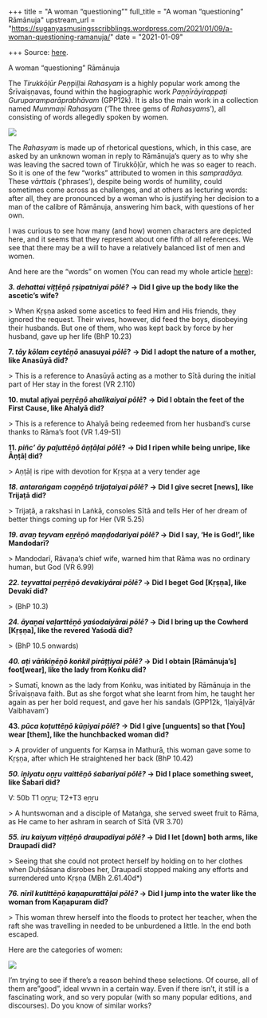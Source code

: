 +++
title = "A woman “questioning”"
full_title = "A woman “questioning” Rāmānuja"
upstream_url = "https://suganyasmusingsscribblings.wordpress.com/2021/01/09/a-woman-questioning-ramanuja/"
date = "2021-01-09"

+++
Source: [here](https://suganyasmusingsscribblings.wordpress.com/2021/01/09/a-woman-questioning-ramanuja/).

A woman “questioning” Rāmānuja

The *Tirukkōḷūr P*e*ṇ*pi*ḷḷ*ai *Rahasyam* is a highly popular work among the Śrīvaiṣṇavas, found within the hagiographic work *Paṉṉīrāyirappaṭi Guruparamparāprabhāvam* (GPP12k). It is also the main work in a collection named *Mummaṇi Rahasyam* (‘The three gems of *Rahasyam*s’), all consisting of words allegedly spoken by women.

![](https://suganyasmusingsscribblings.files.wordpress.com/2021/01/img_20210109_0859292.jpg?w=672)

The *Rahasyam* is made up of rhetorical questions, which, in this case, are asked by an unknown woman in reply to Rāmānuja’s query as to why she was leaving the sacred town of Tirukkōḷūr, which he was so eager to reach. So it is one of the few “works” attributed to women in this *sampradāya.* These *vārttai*s (‘phrases’), despite being words of humility, could sometimes come across as challenges, and at others as lecturing words: after all, they are pronounced by a woman who is justifying her decision to a man of the calibre of Rāmānuja, answering him back, with questions of her own.

I was curious to see how many (and how) women characters are depicted here, and it seems that they represent about one fifth of all references. We see that there may be a will to have a relatively balanced list of men and women.

And here are the “words” on women (You can read my whole article [here](https://www.academia.edu/44356539/The_Female_Voice_and_the_Crossing_of_the_Boundaries_of_Scholarship_A_Note_on_the_Rahasyam_of_the_Lady_from_Tirukkōḷūr_with_a_Complete_Annotated_Translation)):

***3. dehattai viṭṭēṉō ṛṣipatniyai pōlē?*** **→ Did I give up the body like the ascetic’s wife?**

\> When Kṛṣṇa asked some ascetics to feed Him and His friends, they ignored the request. Their wives, however, did feed the boys, disobeying their husbands. But one of them, who was kept back by force by her husband, gave up her life (BhP 10.23)

**7. *tāy* *kōlam ceytēṉō* anasuyai *pōlē*?** **→ Did I adopt the nature of a mother, like Anasūyā did?**

\> This is a reference to Anasūyā acting as a mother to Sītā during the initial part of Her stay in the forest (VR 2.110)

**10. mutal a*ṭ*iyai pe*ṟṟēṉō* ah*alikaiyai pōlē*?** **→ Did I obtain the feet of the First Cause, like Ahalyā did?**

\> This is a reference to Ahalyā being redeemed from her husband’s curse thanks to Rāma’s foot (VR 1.49-51)

**11. *piñc’ āy paḻuttēṉō* *āṇṭāḷai pōlē*?** **→ Did I ripen while being unripe, like Āṇṭāḷ did?**

\> Aṇṭāḷ is ripe with devotion for Kṛṣṇa at a very tender age

***18. antaraṅgam coṉṉēṉō trijaṭaiyai pōlē?*** **→ Did I give secret \[news\], like Trijaṭā did?**

\> Trijaṭā, a rakshasi in Laṅkā, consoles Sītā and tells Her of her dream of better things coming up for Her (VR 5.25)

***19. avaṉ teyvam eṉṟēṉō maṇḍodariyai pōlē?* → Did I say, ‘He is God!’, like Mandodarī?**

\> Mandodarī, Rāvaṇa’s chief wife, warned him that Rāma was no ordinary human, but God (VR 6.99)

***22. teyvattai peṟṟēṉō devakiyārai pōlē?* → Did I beget God \[Kṛṣṇa\], like Devakī did?**

\> (BhP 10.3)

***24. āyaṉai vaḷarttēṉō yaśodaiyārai pōlē?* → Did I bring up the Cowherd \[Kṛṣṇa\], like the revered Yaśodā did?**

\> (BhP 10.5 onwards)

***40. aṭi vāṅkiṉēṉō koṅkil pirāṭṭiyai pōlē?* → Did I obtain \[Rāmānuja’s\] foot\[wear\], like the lady from Koṅku did?**

\> Sumatī, known as the lady from Koṅku, was initiated by Rāmānuja in the Śrīvaiṣṇava faith. But as she forgot what she learnt from him, he taught her again as per her bold request, and gave her his sandals (GPP12k, ‘Iḷaiyāḻvār Vaibhavam’)

**43. *pūca koṭuttēṉō* *kūṉiyai pōlē*? → Did I give \[unguents\] so that \[You\] wear \[them\], like the hunchbacked woman did?**

\> A provider of unguents for Kaṃsa in Mathurā, this woman gave some to Kṛṣṇa, after which He straightened her back (BhP 10.42)

***50. iṉiyatu oṉṟu vaittēṉō śabariyai pōlē?* → Did I place something sweet, like Śabarī did?**

V: 50b T1 o*ṉṟ*u; T2+T3 e*ṉṟ*u

\> A huntswoman and a disciple of Mataṅga, she served sweet fruit to Rāma, as He came to her ashram in search of Sītā (VR 3.70)

***55. iru kaiyum viṭṭēṉō draupadiyai pōlē?* → Did I let \[down\] both arms, like Draupadī did?**

\> Seeing that she could not protect herself by holding on to her clothes when Duḥśāsana disrobes her, Draupadī stopped making any efforts and surrendered unto Kṛṣṇa (MBh 2.61.40d\*)

***76. nīril kutittēṉō kaṇapurattāḷai pōlē?* → Did I jump into the water like the woman from Kaṇapuram did?**

\> This woman threw herself into the floods to protect her teacher, when the raft she was travelling in needed to be unburdened a little. In the end both escaped.

Here are the categories of women:

![](https://suganyasmusingsscribblings.files.wordpress.com/2021/01/screenshot-2021-01-09-at-8.28.53-am.png?w=947)

I’m trying to see if there’s a reason behind these selections. Of course, all of them are”good”, ideal wvwn in a certain way. Even if there isn’t, it still is a fascinating work, and so very popular (with so many popular editions, and discourses). Do you know of similar works?
